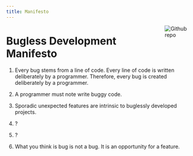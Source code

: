 ```yaml
---
title: Manifesto
---
```


[<img src="/images/bugless.png" style="max-width:15%;min-width:40px;float:right;" alt="Github repo" />](https://github.com/bugless)

# Bugless Development Manifesto

1. Every bug stems from a line of code. Every line of code is written deliberately by a programmer. Therefore, every bug is created deliberately by a programmer.

2. A programmer must note write buggy code.

3. Sporadic unexpected features are intrinsic to buglessly developed projects.

4. ?

5. ?

6. What you think is bug is not a bug. It is an opportunity for a feature.
